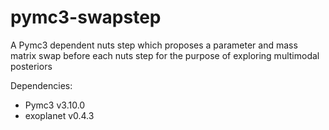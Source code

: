 # pymc3-swapstep
A Pymc3 dependent nuts step which proposes a parameter and mass matrix swap before each nuts step for the purpose of exploring multimodal posteriors

Dependencies:

- Pymc3 v3.10.0
- exoplanet v0.4.3
